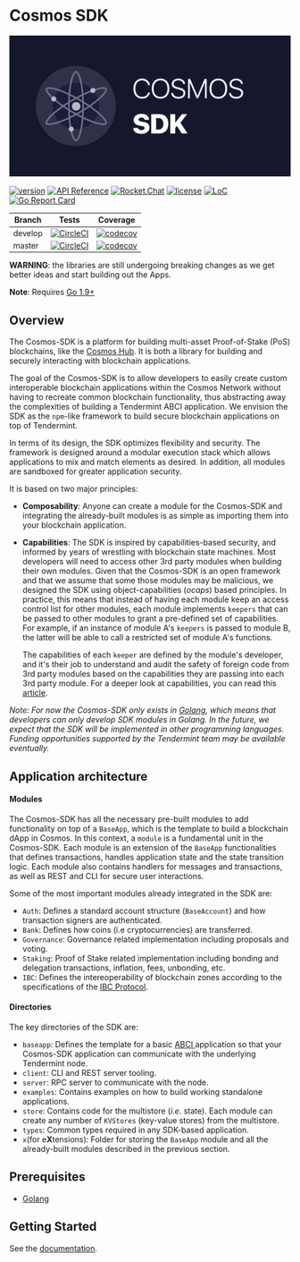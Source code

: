 # Cosmos SDK
![banner](docs/graphics/cosmos-sdk-image.png)

[![version](https://img.shields.io/github/tag/cosmos/cosmos-sdk.svg)](https://github.com/cosmos/cosmos-sdk/releases/latest)
[![API Reference](https://godoc.org/github.com/cosmos/cosmos-sdk?status.svg
)](https://godoc.org/github.com/cosmos/cosmos-sdk)
[![Rocket.Chat](https://demo.rocket.chat/images/join-chat.svg)](https://cosmos.rocket.chat/)
[![license](https://img.shields.io/github/license/cosmos/cosmos-sdk.svg)](https://github.com/cosmos/cosmos-sdk/blob/master/LICENSE)
[![LoC](https://tokei.rs/b1/github/cosmos/cosmos-sdk)](https://github.com/cosmos/cosmos-sdk)
[![Go Report Card](https://goreportcard.com/badge/github.com/cosmos/cosmos-sdk)](https://goreportcard.com/report/github.com/cosmos/cosmos-sdk)

Branch    | Tests | Coverage
----------|-------|---------
develop   | [![CircleCI](https://circleci.com/gh/cosmos/cosmos-sdk/tree/develop.svg?style=shield)](https://circleci.com/gh/cosmos/cosmos-sdk/tree/develop) | [![codecov](https://codecov.io/gh/cosmos/cosmos-sdk/branch/develop/graph/badge.svg)](https://codecov.io/gh/cosmos/cosmos-sdk)
master    | [![CircleCI](https://circleci.com/gh/cosmos/cosmos-sdk/tree/master.svg?style=shield)](https://circleci.com/gh/cosmos/cosmos-sdk/tree/master) | [![codecov](https://codecov.io/gh/cosmos/cosmos-sdk/branch/master/graph/badge.svg)](https://codecov.io/gh/cosmos/cosmos-sdk)

**WARNING**: the libraries are still undergoing breaking changes as we get better ideas and start building out the Apps.

**Note**: Requires [Go 1.9+](https://golang.org/dl/)


## Overview

The Cosmos-SDK is a platform for building multi-asset Proof-of-Stake (PoS) blockchains, like the [Cosmos Hub](https://cosmos.network). It is both a library for building and securely interacting with blockchain applications.

The goal of the Cosmos-SDK is to allow developers to easily create custom interoperable blockchain applications within the Cosmos Network without having to recreate common blockchain functionality, thus abstracting away the complexities of building a Tendermint ABCI application. We envision the SDK as the `npm`-like framework to build secure blockchain applications on top of Tendermint.

In terms of its design, the SDK optimizes flexibility and security. The framework is designed around a modular execution stack which allows applications to mix and match elements as desired. In addition, all modules are sandboxed for greater application security.

It is based on two major principles:

- **Composability**: Anyone can create a module for the Cosmos-SDK and integrating the already-built modules is as simple as importing them into your blockchain application.

- **Capabilities**: The SDK is inspired by capabilities-based security, and informed by years of wrestling with blockchain state machines. Most developers will need to access other 3rd party modules when building their own modules. Given that the Cosmos-SDK is an open framework and that we assume that some those modules may be malicious, we designed the SDK using object-capabilities (_ocaps_) based principles. In practice, this means that instead of having each module keep an access control list for other modules, each module implements `keepers` that can be passed to other modules to grant a pre-defined set of capabilities. For example, if an instance of module A's `keepers` is passed to module B, the latter will be able to call a restricted set of module A's functions.

  The capabilities of each `keeper` are defined by the module's developer, and it's their job to understand and audit the safety of foreign code from 3rd party modules based on the capabilities they are passing into each 3rd party module. For a deeper look at capabilities, you can read this [article](http://habitatchronicles.com/2017/05/what-are-capabilities/).

_Note: For now the Cosmos-SDK only exists in [Golang](https://golang.org/), which means that developers can only develop SDK modules in Golang. In the future, we expect that the SDK will be implemented in other programming languages. Funding opportunities supported by the Tendermint team may be available eventually._

## Application architecture

#### Modules

The Cosmos-SDK has all the necessary pre-built modules to add functionality on top of a `BaseApp`, which is the template to build a blockchain dApp in Cosmos. In this context, a `module` is a fundamental unit in the Cosmos-SDK. Each module is an extension of the `BaseApp` functionalities that defines transactions, handles application state and the state transition logic. Each module also contains handlers for messages and transactions, as well as REST and CLI for secure user interactions.

Some of the most important modules already integrated in the SDK are:

- `Auth`: Defines a standard account structure (`BaseAccount`) and how transaction signers are authenticated.
- `Bank`: Defines how coins (i.e cryptocurrencies) are transferred.
- `Governance`: Governance related implementation including proposals and voting.
- `Staking`: Proof of Stake related implementation including bonding and delegation transactions, inflation, fees, unbonding, etc.
- `IBC`: Defines the intereoperability of blockchain zones according to the specifications of the [IBC Protocol](https://cosmos.network/whitepaper#inter-blockchain-communication-ibc).


#### Directories

The key directories of the SDK are:

- `baseapp`: Defines the template for a basic [ABCI ](https://cosmos.network/whitepaper#abci) application so that your Cosmos-SDK application can communicate with the underlying Tendermint node.
- `client`: CLI and REST server tooling.
- `server`: RPC server to communicate with the node.
- `examples`: Contains examples on how to build working standalone applications.
- `store`: Contains code for the multistore (_i.e._ state). Each module can create any number of `KVStores` (key-value stores) from the multistore.
- `types`: Common types required in any SDK-based application.
- `x`(for e**X**tensions): Folder for storing the `BaseApp` module and all the already-built modules described in the previous section.

## Prerequisites

- [Golang](https://golang.org/doc/install)

## Getting Started

See the [documentation](https://cosmos-sdk.readthedocs.io).
